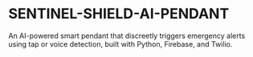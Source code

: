 # SENTINEL-SHIELD-AI-PENDANT
An AI-powered smart pendant that discreetly triggers emergency alerts using tap or voice detection, built with Python, Firebase, and Twilio.
